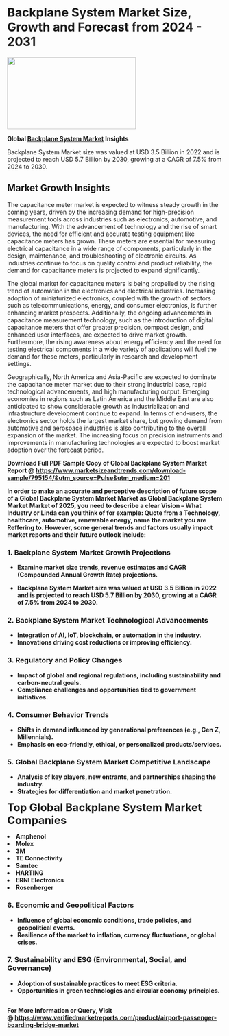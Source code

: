 <H1>Backplane System Market Size, Growth and Forecast from 2024 - 2031</H1><img class="aligncenter size-medium wp-image-584254" src="https://thirdeyenews.in/wp-content/uploads/2024/09/Global-Market-Research-300x168.jpeg" alt="" width="300" height="168" /><p><strong>Global&nbsp;<a href="https://www.marketsizeandtrends.com/download-sample/795154/&amp;utm_source=Pulse&amp;utm_medium=201">Backplane System Market</a> Insights</strong></p><p>Backplane System Market size was valued at USD 3.5 Billion in 2022 and is projected to reach USD 5.7 Billion by 2030, growing at a CAGR of 7.5% from 2024 to 2030.</p><p><h2>Market Growth Insights</h2> <p>The capacitance meter market is expected to witness steady growth in the coming years, driven by the increasing demand for high-precision measurement tools across industries such as electronics, automotive, and manufacturing. With the advancement of technology and the rise of smart devices, the need for efficient and accurate testing equipment like capacitance meters has grown. These meters are essential for measuring electrical capacitance in a wide range of components, particularly in the design, maintenance, and troubleshooting of electronic circuits. As industries continue to focus on quality control and product reliability, the demand for capacitance meters is projected to expand significantly.</p> <p><strong></strong></p> <p>The global market for capacitance meters is being propelled by the rising trend of automation in the electronics and electrical industries. Increasing adoption of miniaturized electronics, coupled with the growth of sectors such as telecommunications, energy, and consumer electronics, is further enhancing market prospects. Additionally, the ongoing advancements in capacitance measurement technology, such as the introduction of digital capacitance meters that offer greater precision, compact design, and enhanced user interfaces, are expected to drive market growth. Furthermore, the rising awareness about energy efficiency and the need for testing electrical components in a wide variety of applications will fuel the demand for these meters, particularly in research and development settings. <p>Geographically, North America and Asia-Pacific are expected to dominate the capacitance meter market due to their strong industrial base, rapid technological advancements, and high manufacturing output. Emerging economies in regions such as Latin America and the Middle East are also anticipated to show considerable growth as industrialization and infrastructure development continue to expand. In terms of end-users, the electronics sector holds the largest market share, but growing demand from automotive and aerospace industries is also contributing to the overall expansion of the market. The increasing focus on precision instruments and improvements in manufacturing technologies are expected to boost market adoption over the forecast period.</p> <p><strong></p><p><span class=""><strong>Download Full PDF Sample Copy of Global Backplane System Market Report</strong> @ <a href="https://www.marketsizeandtrends.com/download-sample/795154/&amp;utm_source=Pulse&amp;utm_medium=201" target="_blank">https://www.marketsizeandtrends.com/download-sample/795154/&amp;utm_source=Pulse&amp;utm_medium=201</a></span></p><p>In order to make an accurate and perceptive description of future scope of a Global&nbsp;Backplane System Market Market as Global&nbsp;Backplane System Market Market of 2025, you need to describe a clear Vision &ndash; What Industry or Linda can you think of for example: Quote from a Technology, healthcare, automotive, renewable energy, name the market you are Reffering to. However, some general trends and factors usually impact market reports and their future outlook include:</p><h3>1.&nbsp;<strong>Backplane System Market Growth Projections</strong></h3><ul><li>Examine market size trends, revenue estimates and CAGR (Compounded Annual Growth Rate) projections.</li><li><p>Backplane System Market size was valued at USD 3.5 Billion in 2022 and is projected to reach USD 5.7 Billion by 2030, growing at a CAGR of 7.5% from 2024 to 2030.</p></li></ul><h3>2.&nbsp;<strong>Backplane System Market Technological Advancements</strong></h3><ul><li>Integration of AI, IoT, blockchain, or automation in the industry.</li><li>Innovations driving cost reductions or improving efficiency.</li></ul><h3>3.&nbsp;<strong>Regulatory and Policy Changes</strong></h3><ul><li>Impact of global and regional regulations, including sustainability and carbon-neutral goals.</li><li>Compliance challenges and opportunities tied to government initiatives.</li></ul><h3>4.&nbsp;<strong>Consumer Behavior Trends</strong></h3><ul><li>Shifts in demand influenced by generational preferences (e.g., Gen Z, Millennials).</li><li>Emphasis on eco-friendly, ethical, or personalized products/services.</li></ul><h3>5.&nbsp;<strong>Global Backplane System Market Competitive Landscape</strong></h3><ul><li>Analysis of key players, new entrants, and partnerships shaping the industry.</li><li>Strategies for differentiation and market penetration.</li></ul><p data-pm-slice="1 1 []"><span style="color: inherit; font-family: inherit; font-size: 25px;">Top Global Backplane System Market Companies</span></p><div class="" data-test-id=""><p><li>Amphenol</li><li> Molex</li><li> 3M</li><li> TE Connectivity</li><li> Samtec</li><li> HARTING</li><li> ERNI Electronics</li><li> Rosenberger</li></p></div><h3>6.&nbsp;<strong>Economic and Geopolitical Factors</strong></h3><ul><li>Influence of global economic conditions, trade policies, and geopolitical events.</li><li>Resilience of the market to inflation, currency fluctuations, or global crises.</li></ul><h3>7.&nbsp;<strong>Sustainability and ESG (Environmental, Social, and Governance)</strong></h3><ul><li>Adoption of sustainable practices to meet ESG criteria.</li><li>Opportunities in green technologies and circular economy principles.</li></ul><h2><strong style="font-size: 14px;">For More Information or Query, Visit @&nbsp;</strong><a style="background-color: #ffffff; font-size: 14px;" href="https://www.marketsizeandtrends.com/report/backplane-system-market/" target="_blank">https://www.verifiedmarketreports.com/product/airport-passenger-boarding-bridge-market</a></h2>
